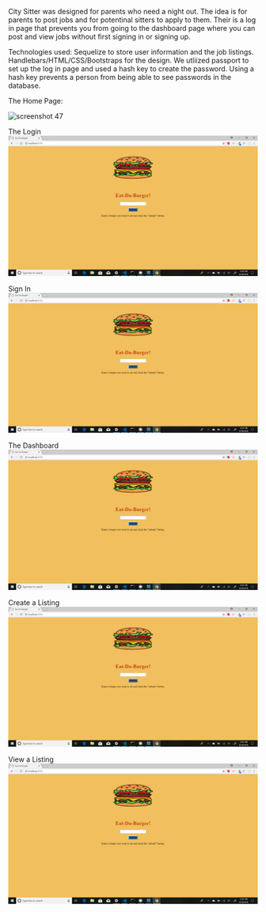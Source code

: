 City Sitter was designed for parents who need a night out. The idea is for parents to post jobs and for potentinal sitters to apply to them. Their is a log in page that prevents you from going to the dashboard page where you can post and view jobs without first signing in or signing up. 

Technologies used: 
  Sequelize to store user information and the job listings. 
  Handlebars/HTML/CSS/Bootstraps for the design. 
  We utliized passport to set up the log in page and used a hash key to create the password. Using a hash key prevents a person from being   able to see passwords in the database. 
  
  The Home Page:

  ![screenshot 47](https://github.com/Project2-Team4/Project2/blob/master/public/assets/images/burger1.png)
  
  The Login 
 ![screenshot 47](https://github.com/tjleis25/burger/blob/master/public/assets/img/burger1.png)
  
  Sign In
 ![screenshot 47](https://github.com/tjleis25/burger/blob/master/public/assets/img/burger1.png)
  
  The Dashboard
![screenshot 47](https://github.com/tjleis25/burger/blob/master/public/assets/img/burger1.png)
  
  Create a Listing  
 ![screenshot 47](https://github.com/tjleis25/burger/blob/master/public/assets/img/burger1.png)
  
  View a Listing
  ![screenshot 47](https://github.com/tjleis25/burger/blob/master/public/assets/img/burger1.png)
